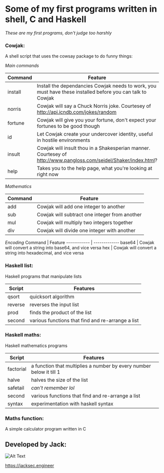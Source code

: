 # Some of my first programs written in shell, C and Haskell

*These are my first programs, don't judge too harshly*

### Cowjak:

A shell script that uses the cowsay package to do funny things:

*Main commands*

Command | Feature
------------ | -------------
install | Install the dependancies Cowjak needs to work, you must have these installed before you can talk to Cowjak
norris | Cowjak will say a Chuck Norris joke. Courtesey of http://api.icndb.com/jokes/random
fortune | Cowjak will give you your fortune, don't expect your fortunes to be good though
id | Let Cowjak create your undercover identity, useful in hostile environments
insult | Cowjak will insult thou in a Shakesperian manner. Courtesey of http://www.pangloss.com/seidel/Shaker/index.html?
help | Takes you to the help page, what you're looking at right now

*Mathematics*

Command | Feature
------------ | -------------
add | Cowjak will add one integer to another
sub | Cowjak will subtract one integer from another
mul | Cowjak will multiply two integers together
div | Cowjak will divide one integer with another

*Encoding*
Command | Feature
------------ | -------------
base64 | Cowjak will convert a string into base64, and vice versa
hex | Cowjak will convert a string into hexadecimal, and vice versa

### Haskell list:

Haskell programs that manipulate lists

Script | Features
------------ | -------------
qsort | quicksort algorithm
reverse | reverses the input list
prod | finds the product of the list
second | various functions that find and re-arrange a list

### Haskell maths:

Haskell mathematics programs

Script | Features
------------ | -------------
factorial | a function that multiplies a number by every number below it till 1
halve | halves the size of the list
safetail | *can't remember lol*
second | various functions that find and re-arrange a list
syntax | experimentation with haskell syntax

### Maths function:

A simple calculator program written in C

## Developed by Jack:
![Alt Text](https://raw.githubusercontent.com/jacksec/jacksec.github.io/master/assets/img/logo.png)

https://jacksec.engineer
